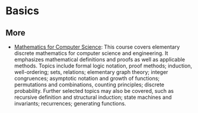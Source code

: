 # Basics 

## More 

* [Mathematics for Computer Science](https://ocw.mit.edu/courses/electrical-engineering-and-computer-science/6-042j-mathematics-for-computer-science-fall-2010/readings/): This course covers elementary discrete mathematics for computer science and engineering. It emphasizes mathematical definitions and proofs as well as applicable methods. Topics include formal logic notation, proof methods; induction, well-ordering; sets, relations; elementary graph theory; integer congruences; asymptotic notation and growth of functions; permutations and combinations, counting principles; discrete probability. Further selected topics may also be covered, such as recursive definition and structural induction; state machines and invariants; recurrences; generating functions.